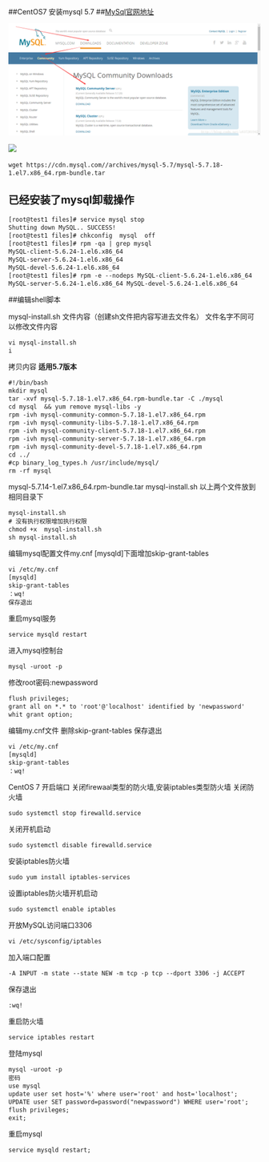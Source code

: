 ﻿##CentOS7 安装mysql 5.7
##[MySql官网地址](https://www.mysql.com/)

![](img\20171204202649723.png)

![](E:\IdeaWorkspace\java\doc\img\20180808221403.png)

```shell
wget https://cdn.mysql.com//archives/mysql-5.7/mysql-5.7.18-1.el7.x86_64.rpm-bundle.tar
```

## 已经安装了mysql卸载操作

```shell
[root@test1 files]# service mysql stop 
Shutting down MySQL.. SUCCESS!
[root@test1 files]# chkconfig  mysql  off
[root@test1 files]# rpm -qa | grep mysql
MySQL-client-5.6.24-1.el6.x86_64
MySQL-server-5.6.24-1.el6.x86_64
MySQL-devel-5.6.24-1.el6.x86_64
[root@test1 files]# rpm -e --nodeps MySQL-client-5.6.24-1.el6.x86_64 MySQL-server-5.6.24-1.el6.x86_64 MySQL-devel-5.6.24-1.el6.x86_64
```

##编辑shell脚本

mysql-install.sh 文件内容（创建sh文件把内容写进去文件名）
文件名字不同可以修改文件内容

```shell
vi mysql-install.sh
i
```

拷贝内容  **适用5.7版本**

```
#!/bin/bash
mkdir mysql
tar -xvf mysql-5.7.18-1.el7.x86_64.rpm-bundle.tar -C ./mysql
cd mysql  && yum remove mysql-libs -y
rpm -ivh mysql-community-common-5.7.18-1.el7.x86_64.rpm
rpm -ivh mysql-community-libs-5.7.18-1.el7.x86_64.rpm 
rpm -ivh mysql-community-client-5.7.18-1.el7.x86_64.rpm 
rpm -ivh mysql-community-server-5.7.18-1.el7.x86_64.rpm
rpm -ivh mysql-community-devel-5.7.18-1.el7.x86_64.rpm
cd ../
#cp binary_log_types.h /usr/include/mysql/
rm -rf mysql
```
mysql-5.7.14-1.el7.x86_64.rpm-bundle.tar
mysql-install.sh
以上两个文件放到相同目录下
```shell
mysql-install.sh
# 没有执行权限增加执行权限
chmod +x  mysql-install.sh
sh mysql-install.sh
```
编辑mysql配置文件my.cnf
[mysqld]下面增加skip-grant-tables
```
vi /etc/my.cnf
[mysqld]
skip-grant-tables
：wq! 
保存退出
```
重启mysql服务
```
service mysqld restart
```
进入mysql控制台
```
mysql -uroot -p
```
修改root密码:newpassword
```
flush privileges;
grant all on *.* to 'root'@'localhost' identified by 'newpassword' whit grant option;
```
编辑my.cnf文件 删除skip-grant-tables 保存退出
```
vi /etc/my.cnf
[mysqld]
skip-grant-tables
：wq! 
```
CentOS 7 开启端口
关闭firewaal类型的防火墙,安装iptables类型防火墙
关闭防火墙
```
sudo systemctl stop firewalld.service
```
关闭开机启动
```
sudo systemctl disable firewalld.service
```
安装iptables防火墙
```
sudo yum install iptables-services
```
设置iptables防火墙开机启动
```
sudo systemctl enable iptables
```
开放MySQL访问端口3306
```
vi /etc/sysconfig/iptables 
```
加入端口配置   
```
-A INPUT -m state --state NEW -m tcp -p tcp --dport 3306 -j ACCEPT
```
保存退出
```
:wq!
```
重启防火墙
```
service iptables restart  
```
登陆mysql
```
mysql -uroot -p
密码
use mysql
update user set host='%' where user='root' and host='localhost';
UPDATE user SET password=password("newpassword") WHERE user='root'; 
flush privileges;
exit;
```
重启mysql
```
service mysqld restart;
```
